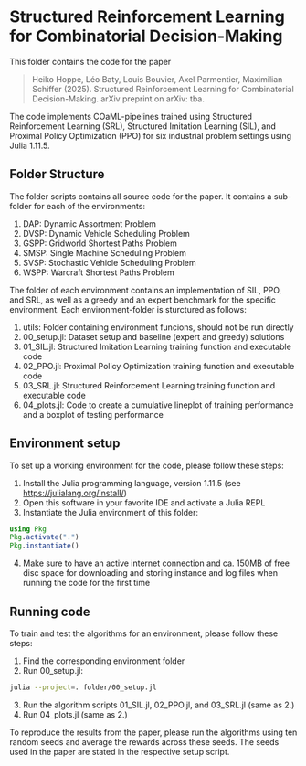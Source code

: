 # Structured Reinforcement Learning for Combinatorial Decision-Making

This folder contains the code for the paper

> Heiko Hoppe, Léo Baty, Louis Bouvier, Axel Parmentier, Maximilian Schiffer (2025). Structured Reinforcement Learning for Combinatorial Decision-Making. arXiv preprint on arXiv: tba.

The code implements COaML-pipelines trained using Structured Reinforcement Learning (SRL), Structured Imitation Learning (SIL), and Proximal Policy Optimization (PPO) for six industrial problem settings using Julia 1.11.5.

## Folder Structure

The folder scripts contains all source code for the paper. It contains a sub-folder for each of the environments:
1. DAP: Dynamic Assortment Problem
2. DVSP: Dynamic Vehicle Scheduling Problem
3. GSPP: Gridworld Shortest Paths Problem
4. SMSP: Single Machine Scheduling Problem
5. SVSP: Stochastic Vehicle Scheduling Problem
6. WSPP: Warcraft Shortest Paths Problem

The folder of each environment contains an implementation of SIL, PPO, and SRL, as well as a greedy and an expert benchmark for the specific environment. Each environment-folder is sturctured as follows:
1. utils: Folder containing environment funcions, should not be run directly
2. 00_setup.jl: Dataset setup and baseline (expert and greedy) solutions
3. 01_SIL.jl: Structured Imitation Learning training function and executable code
4. 02_PPO.jl: Proximal Policy Optimization training function and executable code
5. 03_SRL.jl: Structured Reinforcement Learning training function and executable code
6. 04_plots.jl: Code to create a cumulative lineplot of training performance and a boxplot of testing performance

## Environment setup

To set up a working environment for the code, please follow these steps:
1. Install the Julia programming language, version 1.11.5 (see https://julialang.org/install/)
2. Open this software in your favorite IDE and activate a Julia REPL
3. Instantiate the Julia environment of this folder:
```julia
using Pkg
Pkg.activate(".")
Pkg.instantiate()
```
4. Make sure to have an active internet connection and ca. 150MB of free disc space for downloading and storing instance and log files when running the code for the first time

## Running code

To train and test the algorithms for an environment, please follow these steps:
1. Find the corresponding environment folder
2. Run 00_setup.jl:
```bash
julia --project=. folder/00_setup.jl
```
3. Run the algorithm scripts 01_SIL.jl, 02_PPO.jl, and 03_SRL.jl (same as 2.)
4. Run 04_plots.jl (same as 2.)

To reproduce the results from the paper, please run the algorithms using ten random seeds and average the rewards across these seeds. The seeds used in the paper are stated in the respective setup script.
